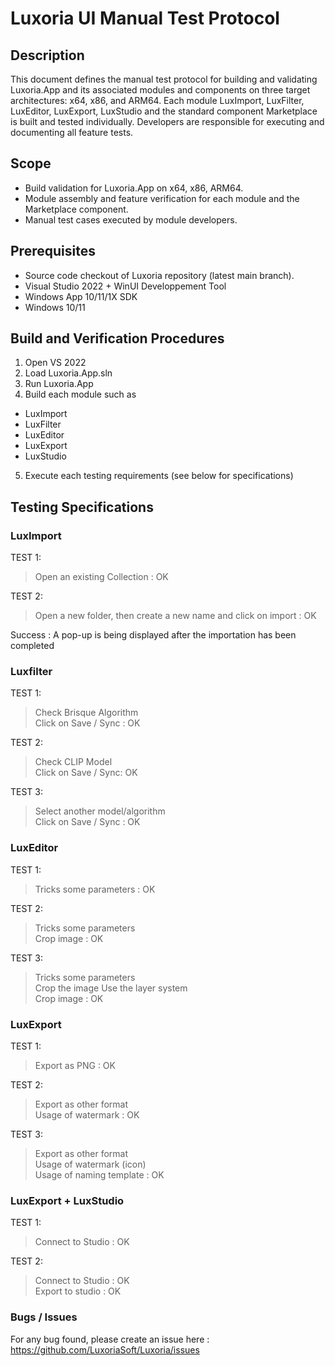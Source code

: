 # Luxoria UI Manual Test Protocol

## Description
This document defines the manual test protocol for building and validating Luxoria.App and its associated modules and components on three target architectures: x64, x86, and ARM64.
Each module LuxImport, LuxFilter, LuxEditor, LuxExport, LuxStudio and the standard component Marketplace is built and tested individually. Developers are responsible for executing and documenting all feature tests.

## Scope
- Build validation for Luxoria.App on x64, x86, ARM64.
- Module assembly and feature verification for each module and the Marketplace component.
- Manual test cases executed by module developers.

## Prerequisites
- Source code checkout of Luxoria repository (latest main branch).
- Visual Studio 2022 + WinUI Developpement Tool
- Windows App 10/11/1X SDK
- Windows 10/11

## Build and Verification Procedures
1. Open VS 2022
2. Load Luxoria.App.sln
3. Run Luxoria.App
4. Build each module such as 
- LuxImport
- LuxFilter
- LuxEditor
- LuxExport
- LuxStudio
5. Execute each testing requirements (see below for specifications)

## Testing Specifications

### LuxImport
TEST 1:
> Open an existing Collection : OK

TEST 2:
> Open a new folder, then create a new name and click on import : OK

Success : A pop-up is being displayed after the importation has been completed

### Luxfilter
TEST 1:
> Check Brisque Algorithm  
> Click on Save / Sync : OK

TEST 2:
> Check CLIP Model  
> Click on Save / Sync: OK

TEST 3:
> Select another model/algorithm  
> Click on Save / Sync : OK

### LuxEditor
TEST 1:
> Tricks some parameters : OK

TEST 2:
> Tricks some parameters  
> Crop image : OK

TEST 3:
> Tricks some parameters  
> Crop the image
> Use the layer system  
> Crop image : OK

### LuxExport
TEST 1:
> Export as PNG : OK

TEST 2:
> Export as other format  
> Usage of watermark : OK

TEST 3:
> Export as other format  
> Usage of watermark (icon)  
> Usage of naming template : OK

### LuxExport + LuxStudio
TEST 1:
> Connect to Studio : OK

TEST 2:
> Connect to Studio : OK   
> Export to studio : OK


### Bugs / Issues
For any bug found, please create an issue here : https://github.com/LuxoriaSoft/Luxoria/issues